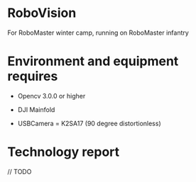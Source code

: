 # RoboVision
For RoboMaster winter camp, running on RoboMaster infantry

# Environment and equipment requires
* Opencv 3.0.0 or higher

* DJI Mainfold

* USBCamera = K2SA17 (90 degree distortionless)

# Technology report
// TODO
